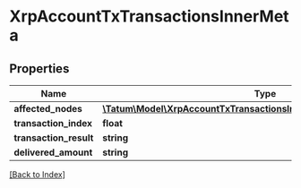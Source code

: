 # XrpAccountTxTransactionsInnerMeta

## Properties

Name | Type | Description | Notes
------------ | ------------- | ------------- | -------------
**affected_nodes** | [**\Tatum\Model\XrpAccountTxTransactionsInnerMetaAffectedNodesInner[]**](XrpAccountTxTransactionsInnerMetaAffectedNodesInner.md) |  | [optional]
**transaction_index** | **float** |  | [optional]
**transaction_result** | **string** |  | [optional]
**delivered_amount** | **string** |  | [optional]

[[Back to Index]](../index.md)
